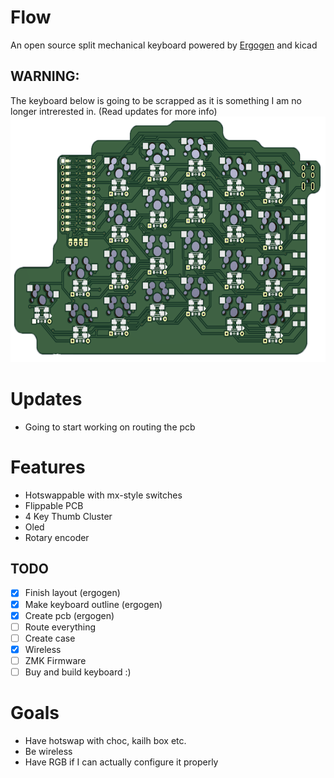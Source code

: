 # Flow
An open source split mechanical keyboard powered by [Ergogen](https://github.com/ergogen/ergogen) and kicad
## WARNING:
The keyboard below is going to be scrapped as it is something I am no longer intrerested in. (Read updates for more info)
<img src="pics/flow_v2.jpg"  width="611" height="393">

# Updates
- Going to start working on routing the pcb

# Features
- Hotswappable with mx-style switches
- Flippable PCB
- 4 Key Thumb Cluster
- Oled
- Rotary encoder
## TODO
- [x] Finish layout (ergogen)
- [x] Make keyboard outline (ergogen) 
- [x] Create pcb (ergogen)
- [ ] Route everything
- [ ] Create case  
- [X] Wireless
- [ ] ZMK Firmware
- [ ] Buy and build keyboard :)

# Goals
- Have hotswap with choc, kailh box etc.
- Be wireless
- Have RGB if I can actually configure it properly
